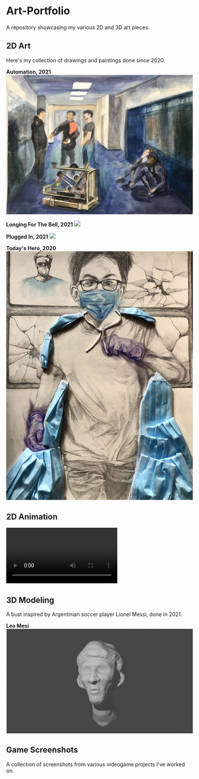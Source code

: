 # Art-Portfolio
A repository showcasing my various 2D and 3D art pieces. 

## 2D Art
Here's my collection of drawings and paintings done since 2020.

**Automation, 2021**
![](Art/hallway.jpg)

**Longing For The Bell, 2021**
![](Art/alex.JPG)

**Plugged In, 2021**
![](Art/plugged.JPG)

**Today's Hero, 2020**
![](Art/today.jpg)

## 2D Animation

![Bird-Tennis](Art/bird-tennis.mp4)

## 3D Modeling
A bust inspired by Argentinian soccer player Lionel Messi, done in 2021.

**Leo Mesi**
![](Art/lionel.PNG)

## Game Screenshots
A collection of screenshots from various videogame projects I've worked on.



